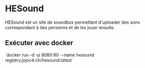 # HESound
HESound est un site de soundbox permettant d'uploader des sons correspondant à des personne et de les jouer ensuite.

## Exécuter avec docker
´docker run -d -p 8080:80 --name hesound registry.jojoc4.ch/hesound:latest´
